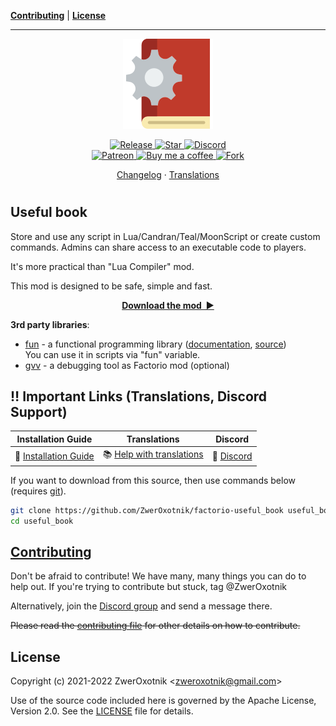 **[Contributing](#contributing)** |
**[License](#license)**

---

<p align="center">
  <img
    width="144"
    src="thumbnail.png"
    alt="Useful book"
  />
</p>

<p align="center">
  <a href="https://github.com/ZwerOxotnik/factorio-useful_book/tags">
    <img src="https://img.shields.io/github/tag/ZwerOxotnik/factorio-useful_book.svg?label=Release&color=FF5500" alt="Release">
  </a>
  <a href="https://github.com/ZwerOxotnik/factorio-useful_book/stargazers">
    <img src="https://img.shields.io/github/stars/ZwerOxotnik/factorio-useful_book.svg?label=Stars&color=F08125" alt="Star">
  </a>
  <a href="https://discord.gg/YyJVUCa">
    <img src="https://discordapp.com/api/guilds/480103519769067542/widget.png?style=shield" alt="Discord">
  <br/>
  <a href="https://www.patreon.com/ZwerOxotnik">
    <img src="https://ionicabizau.github.io/badges/patreon.svg" alt="Patreon">
  <a href="https://ko-fi.com/zweroxotnik">
    <img src="https://www.buymeacoffee.com/assets/img/guidelines/download-assets-sm-2.svg" height="20" alt="Buy me a coffee">
  <a href="http://github.com/ZwerOxotnik/factorio-useful_book/fork">
    <img src="https://img.shields.io/github/forks/ZwerOxotnik/factorio-useful_book.svg?label=Forks&color=7889DD" alt="Fork">
  </a>
</p>

<p align="center">
  <a href="changelog.txt">Changelog</a>
  ·
  <a href="https://crowdin.com/project/factorio-mods-localization">Translations</a>
</p>

<h1></h1>

<!-- Put your "fancy" image/video here -->
<!-- <img
  src=""
  align="right"
/> -->

Useful book
-----------

Store and use any script in Lua/Candran/Teal/MoonScript or create custom commands. Admins can share access to an executable code to players.

It's more practical than "Lua Compiler" mod.

This mod is designed to be safe, simple and fast.

<p align="center">
  <a href="https://mods.factorio.com/mod/useful_book/downloads"><strong>Download the mod&nbsp;&nbsp;▶</strong></a>
</p>

**3rd party libraries**:
- [fun](/lualib/fun.lua) - a functional programming library ([documentation](https://luafun.github.io/), [source](https://github.com/luafun/luafun/blob/master/fun.lua))\
You can use it in scripts via "fun" variable.
- [gvv](https://mods.factorio.com/mod/gvv) - a debugging tool as Factorio mod (optional)

‼️ Important Links (Translations, Discord Support)
---------------------------------------------------------------

| Installation Guide | Translations | Discord |
| ------------------ | ------------ | ------- |
| 📖 [Installation Guide](https://wiki.factorio.com/index.php?title=Installing_Mods) | 📚 [Help with translations](https://crowdin.com/project/factorio-mods-localization) | 🦜 [Discord] |

If you want to download from this source, then use commands below (requires [git]).

```bash
git clone https://github.com/ZwerOxotnik/factorio-useful_book useful_book
cd useful_book
```

[Contributing](/CONTRIBUTING.md)
--------------------------------

Don't be afraid to contribute! We have many, many things you can do to help out. If you're trying to contribute but stuck, tag @ZwerOxotnik

Alternatively, join the [Discord group][Discord] and send a message there.

~~Please read the [contributing file](/CONTRIBUTING.md) for other details on how to contribute.~~

License
-------

Copyright (c) 2021-2022 ZwerOxotnik \<zweroxotnik@gmail.com\>

Use of the source code included here is governed by the Apache License, Version 2.0. See the [LICENSE](/LICENSE) file for details.

[Discord]: https://discord.gg/YyJVUCa
[GitHub-page]: https://zweroxotnik.github.io/factorio-useful_book/
[git]: https://git-scm.com/downloads
[factorio-mod-luacheck]: https://github.com/Roang-zero1/factorio-mod-luacheck
